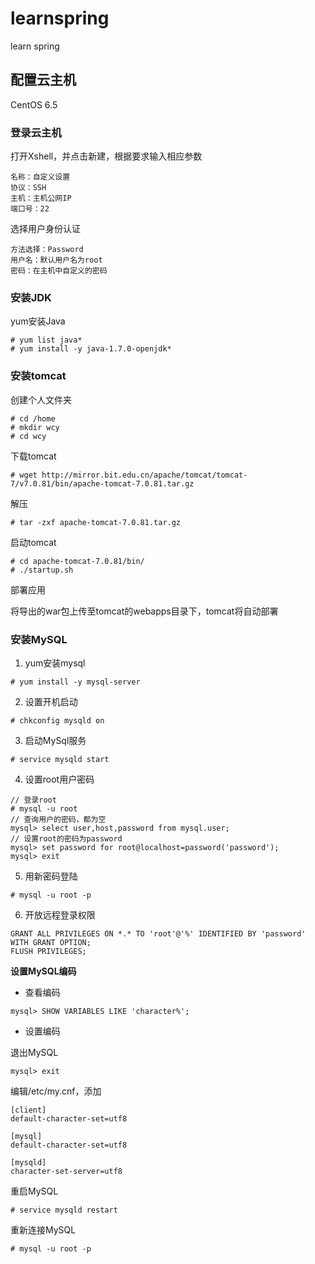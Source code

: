 # learnspring
learn spring

## 配置云主机
CentOS 6.5

### 登录云主机
打开Xshell，并点击新建，根据要求输入相应参数
```
名称：自定义设置
协议：SSH
主机：主机公网IP
端口号：22
```

选择用户身份认证
```
方法选择：Password
用户名：默认用户名为root
密码：在主机中自定义的密码
```

### 安装JDK
yum安装Java
```
# yum list java*
# yum install -y java-1.7.0-openjdk*
```

### 安装tomcat
创建个人文件夹
```
# cd /home
# mkdir wcy
# cd wcy
```

下载tomcat
```
# wget http://mirror.bit.edu.cn/apache/tomcat/tomcat-7/v7.0.81/bin/apache-tomcat-7.0.81.tar.gz
```

解压
```
# tar -zxf apache-tomcat-7.0.81.tar.gz
```

启动tomcat
```
# cd apache-tomcat-7.0.81/bin/
# ./startup.sh
```

部署应用

将导出的war包上传至tomcat的webapps目录下，tomcat将自动部署

### 安装MySQL
1. yum安装mysql
```
# yum install -y mysql-server
```

2. 设置开机启动
```
# chkconfig mysqld on
```

3. 启动MySql服务
```
# service mysqld start
```

4. 设置root用户密码
```
// 登录root
# mysql -u root
// 查询用户的密码，都为空
mysql> select user,host,password from mysql.user;
// 设置root的密码为password
mysql> set password for root@localhost=password('password');
mysql> exit
```

5. 用新密码登陆
```
# mysql -u root -p
```

6. 开放远程登录权限
```
GRANT ALL PRIVILEGES ON *.* TO 'root'@'%' IDENTIFIED BY 'password' WITH GRANT OPTION;
FLUSH PRIVILEGES;
```

**设置MySQL编码**

- 查看编码
```
mysql> SHOW VARIABLES LIKE 'character%';
```

- 设置编码

退出MySQL
```
mysql> exit
```
编辑/etc/my.cnf，添加
```
[client]
default-character-set=utf8

[mysql]
default-character-set=utf8

[mysqld]
character-set-server=utf8
```
重启MySQL
```
# service mysqld restart
```
重新连接MySQL
```
# mysql -u root -p
```